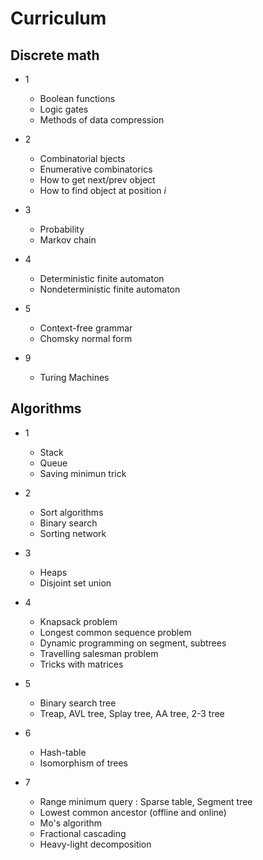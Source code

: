 # Curriculum

## Discrete math
  * 1
    * Boolean functions
    * Logic gates
    * Methods of data compression

  * 2
    * Combinatorial bjects
    * Enumerative combinatorics
    * How to get next/prev object
    * How to find object at position *i*

  * 3
    * Probability
    * Markov chain

  * 4
    * Deterministic finite automaton
    * Nondeterministic finite automaton

  * 5
    * Context-free grammar
    * Chomsky normal form
    
  * 9
    * Turing Machines

## Algorithms
  * 1
    * Stack
    * Queue
    * Saving minimun trick

  * 2
    * Sort algorithms
    * Binary search
    * Sorting network

  * 3
    * Heaps
    * Disjoint set union

  * 4
    * Knapsack problem
    * Longest common sequence problem
    * Dynamic programming on segment, subtrees
    * Travelling salesman problem
    * Tricks with matrices

  * 5
    * Binary search tree
    * Treap, AVL tree, Splay tree, AA tree, 2-3 tree

  * 6
    * Hash-table
    * Isomorphism of trees

  * 7
    * Range minimum query : Sparse table, Segment tree
    * Lowest common ancestor (offline and online)
    * Mo's algorithm
    * Fractional cascading
    * Heavy-light decomposition
